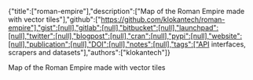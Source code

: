 {"title":["roman-empire"],"description":["Map of the Roman Empire made with vector tiles"],"github":["https://github.com/klokantech/roman-empire"],"gist":[null],"gitlab":[null],"bitbucket":[null],"launchpad":[null],"twitter":[null],"blogpost":[null],"cran":[null],"pypi":[null],"website":[null],"publication":[null],"DOI":[null],"notes":[null],"tags":["API interfaces, scrapers and datasets"],"authors":["klokantech"]}

Map of the Roman Empire made with vector tiles